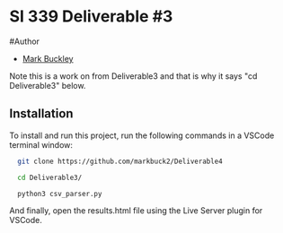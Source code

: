 #  SI 339 Deliverable #3

#Author

- [Mark Buckley](https://github.com/markbuck2)

Note this is a work on from Deliverable3 and that is why it says "cd Deliverable3" below.

## Installation

To install and run this project, run the following commands in a VSCode terminal window:

```bash
  git clone https://github.com/markbuck2/Deliverable4

```
```bash
  cd Deliverable3/
```
```bash
  python3 csv_parser.py
```
And finally, open the results.html file using the Live Server plugin for VSCode.

